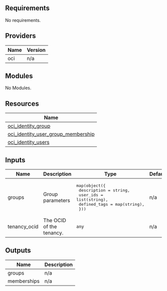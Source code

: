## Requirements

No requirements.

## Providers

| Name | Version |
|------|---------|
| oci | n/a |

## Modules

No Modules.

## Resources

| Name |
|------|
| [oci_identity_group](https://registry.terraform.io/providers/hashicorp/oci/latest/docs/resources/identity_group) |
| [oci_identity_user_group_membership](https://registry.terraform.io/providers/hashicorp/oci/latest/docs/resources/identity_user_group_membership) |
| [oci_identity_users](https://registry.terraform.io/providers/hashicorp/oci/latest/docs/data-sources/identity_users) |

## Inputs

| Name | Description | Type | Default | Required |
|------|-------------|------|---------|:--------:|
| groups | Group parameters | <pre>map(object({<br>    description  = string,<br>    user_ids     = list(string),<br>    defined_tags = map(string),<br>  }))</pre> | n/a | yes |
| tenancy\_ocid | The OCID of the tenancy. | `any` | n/a | yes |

## Outputs

| Name | Description |
|------|-------------|
| groups | n/a |
| memberships | n/a |
